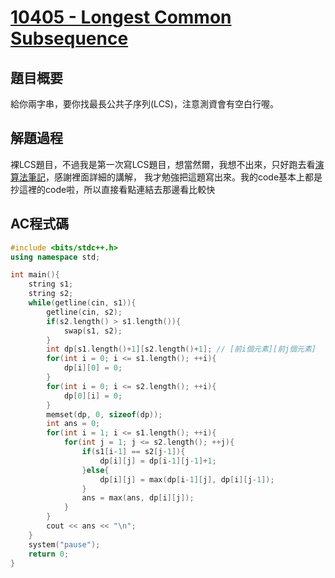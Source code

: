 # [10405 - Longest Common Subsequence](https://onlinejudge.org/index.php?option=com_onlinejudge&Itemid=9)

## 題目概要

給你兩字串，要你找最長公共子序列(LCS)，注意測資會有空白行喔。

## 解題過程

裸LCS題目，不過我是第一次寫LCS題目，想當然爾，我想不出來，只好跑去看[演算法筆記](http://web.ntnu.edu.tw/~algo/LongestCommonSubsequence.html)，感謝裡面詳細的講解，
我才勉強把這題寫出來。我的code基本上都是抄這裡的code啦，所以直接看點連結去那邊看比較快

## AC程式碼

```c++
#include <bits/stdc++.h>
using namespace std;

int main(){
    string s1;
    string s2;
    while(getline(cin, s1)){
        getline(cin, s2);
        if(s2.length() > s1.length()){
            swap(s1, s2);
        }
        int dp[s1.length()+1][s2.length()+1]; // [前i個元素][前j個元素]
        for(int i = 0; i <= s1.length(); ++i){
            dp[i][0] = 0;
        }
        for(int i = 0; i <= s2.length(); ++i){
            dp[0][i] = 0;
        }
        memset(dp, 0, sizeof(dp));
        int ans = 0;
        for(int i = 1; i <= s1.length(); ++i){
            for(int j = 1; j <= s2.length(); ++j){
                if(s1[i-1] == s2[j-1]){
                    dp[i][j] = dp[i-1][j-1]+1;
                }else{
                    dp[i][j] = max(dp[i-1][j], dp[i][j-1]);
                }
                ans = max(ans, dp[i][j]);
            }
        }
        cout << ans << "\n";
    }
    system("pause");
    return 0;
}
```
